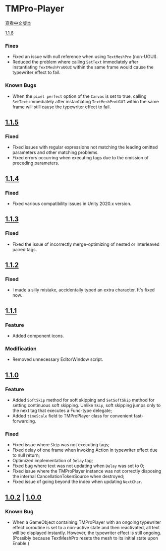 TMPro-Player
===
[查看中文版本](./CHANGELOG.md)

[1.1.6](https://github.com/Giresharu/TMPro-Player/releases/1.1.6)

### Fixes
* Fixed an issue with null reference when using `TextMeshPro` (non-UGUI).
* Reduced the problem where calling `SetText` immediately after instantiating `TextMeshProUGUI` within the same frame would cause the typewriter effect to fail.

### Known Bugs
* When the `pixel perfect` option of the `Canvas` is set to true, calling `SetText` immediately after instantiating `TextMeshProUGUI` within the same frame will still cause the typewriter effect to fail.

[1.1.5](https://github.com/Giresharu/TMPro-Player/releases/1.1.5)
---

### Fixed
* Fixed issues with regular expressions not matching the leading omitted parameters and other matching problems.
* Fixed errors occurring when executing tags due to the omission of preceding parameters.

[1.1.4](https://github.com/Giresharu/TMPro-Player/releases/1.1.4)
---

### Fixed
* Fixed various compatibility issues in Unity 2020.x version.

[1.1.3](https://github.com/Giresharu/TMPro-Player/releases/1.1.3)
---

### Fixed
* Fixed the issue of incorrectly merge-optimizing of nested or interleaved paired tags.

[1.1.2](https://github.com/Giresharu/TMPro-Player/releases/1.1.2)
---

### Fixed
* I made a silly mistake, accidentally typed an extra character. It's fixed now.

[1.1.1](https://github.com/Giresharu/TMPro-Player/releases/1.1.1)
---

### Feature
* Added component icons.

### Modification
* Removed unnecessary EditorWindow script.

[1.1.0](https://github.com/Giresharu/TMPro-Player/releases/1.1.0)
---

### Feature

* Added `SoftSkip` method for soft skipping and `SetSoftSkip` method for setting continuous soft skipping. Unlike `Skip`, soft skipping jumps only to the next tag that executes a Func-type delegate;
* Added `timeScale` field to TMProPlayer class for convenient fast-forwarding.

### Fixed

* Fixed issue where `Skip` was not executing tags;
* Fixed delay of one frame when invoking Action in typewriter effect due to null return;
* Optimized implementation of `Delay` tag;
* Fixed bug where text was not updating when `Delay` was set to 0;
* Fixed issue where the TMProPlayer instance was not correctly disposing the internal CancellationTokenSource when destroyed;
* Fixed issue of going beyond the index when updating `NextChar`.


[1.0.2](https://github.com/Giresharu/TMPro-Player/releases/1.0.2) | [1.0.0](https://github.com/Giresharu/TMPro-Player/releases/1.0.0)
---

### Known Bug

* When a GameObject containing TMProPlayer with an ongoing typewriter effect coroutine is set to a non-active state and then reactivated, all text will be displayed instantly. However, the typewriter effect is still ongoing. (Possibly because TextMeshPro resets the mesh to its initial state upon Enable.)


